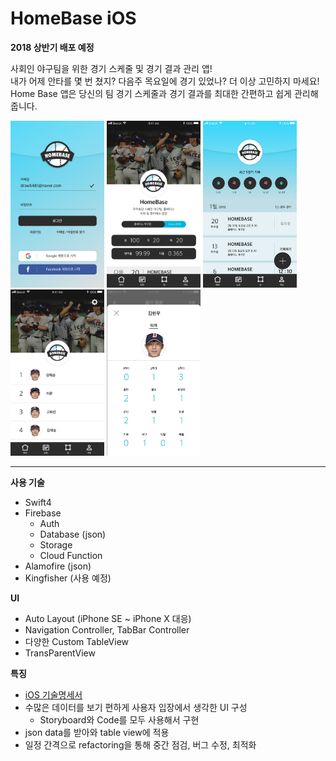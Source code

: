 # HomeBase iOS

**2018 상반기 배포 예정**

사회인 야구팀을 위한 경기 스케줄 및 경기 결과 관리 앱!  
내가 어제 안타를 몇 번 쳤지? 다음주 목요일에 경기 있었나? 더 이상 고민하지 마세요! Home Base 앱은 당신의 팀 경기 스케줄과 경기 결과를 최대한 간편하고 쉽게 관리해줍니다.

<img src="images/iOS_login.png" width="150"> <img src="images/iOS_main_tabbar.png" width="150"> <img src="images/iOS_main_schedule_tabbar.png" width="150"> <img src="images/iOS_main_team_tabbar.png" width="150"> <img src="images/iOS_main_record_batter.png" width="150">  

---

**사용 기술**
- Swift4
- Firebase
  - Auth
  - Database (json)
  - Storage
  - Cloud Function
- Alamofire (json)
- Kingfisher (사용 예정)

**UI**
- Auto Layout (iPhone SE ~ iPhone X 대응)
- Navigation Controller, TabBar Controller
- 다양한 Custom TableView
- TransParentView

**특징**
- [iOS 기술명세서](https://docs.google.com/spreadsheets/d/1vILd8QsK1fMbLzOIpYIirNZCjOvSfQpEvOqGKyNJH74/edit?usp=sharing)
- 수많은 데이터를 보기 편하게 사용자 입장에서 생각한 UI 구성
  - Storyboard와 Code를 모두 사용해서 구현
- json data를 받아와 table view에 적용
- 일정 간격으로 refactoring을 통해 중간 점검, 버그 수정, 최적화
